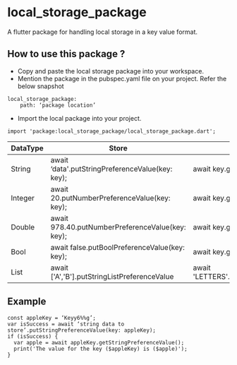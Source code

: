 # local_storage_package
A flutter package for handling local storage in a key value format.

## How to use this package ?
* Copy and paste the local storage package into your workspace.
* Mention the package in the pubspec.yaml file on your project. Refer the below snapshot 
```
local_storage_package:
    path: ‘package location’
```
* Import the local package into your project.  
````
import 'package:local_storage_package/local_storage_package.dart';
````


| DataType    | Store                                                               | Retrieve                                      |
| ----------- | --------------------------------------------------------------------| --------------------------------------------- |
| String      | await ‘data'.putStringPreferenceValue(key: key);                    | await key.getStringPreferenceValue();         |  
| Integer     | await 20.putNumberPreferenceValue(key: key);                        | await key.getIntegerPreferenceValue();        |  
| Double      | await 978.40.putNumberPreferenceValue(key: key);                    | await key.getDoublePreferenceValue();         |                                      |
| Bool        | await false.putBoolPreferenceValue(key: key);                       | await key.getBoolPreferenceValue();           |                                        | 
| List<String>| await ['A','B'].putStringListPreferenceValue                        | await 'LETTERS'.getStringListPreferenceValue()|                    |  |  

## Example

```
const appleKey = ‘Keyy6%%g’;
var isSuccess = await ‘string data to 	   store’.putStringPreferenceValue(key: appleKey);
if (isSuccess) {
  var apple = await appleKey.getStringPreferenceValue();
  print('The value for the key ($appleKey) is ($apple)');
}
```








